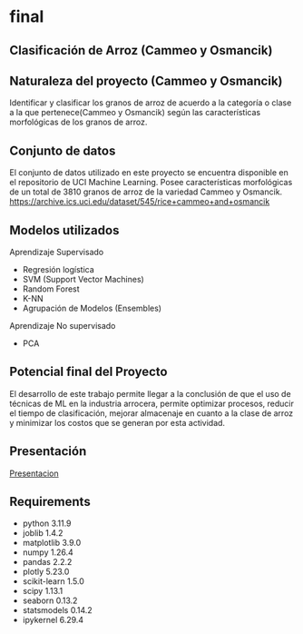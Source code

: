 # final
## **Clasificación de Arroz (Cammeo y Osmancik)**
## **Naturaleza del proyecto (Cammeo y Osmancik)**
Identificar y clasificar los granos de arroz de acuerdo a la categoría o clase a la que pertenece(Cammeo y Osmancik) según las características morfológicas de los granos de arroz.
## **Conjunto de datos**
El conjunto de datos utilizado en este proyecto se encuentra disponible en el repositorio de UCI Machine Learning. Posee características morfológicas de un total de 3810 granos de arroz de la variedad Cammeo y Osmancik. https://archive.ics.uci.edu/dataset/545/rice+cammeo+and+osmancik
## **Modelos utilizados**
Aprendizaje Supervisado

- Regresión logística
- SVM (Support Vector Machines)
- Random Forest
- K-NN
- Agrupación de Modelos (Ensembles)

Aprendizaje No supervisado
- PCA
## **Potencial final del Proyecto**
El desarrollo de este trabajo permite llegar a la conclusión de que el uso de técnicas de ML en la industria arrocera, permite optimizar procesos, reducir el tiempo de clasificación, mejorar almacenaje en cuanto a la clase de arroz y minimizar los costos que se generan por esta actividad.

## **Presentación**
[Presentacion](https://gamma.app/docs/Problema-de-Negocio-7adwd2556eu2rrr)

## **Requirements**
- python                  3.11.9
- joblib                  1.4.2
- matplotlib              3.9.0
- numpy                   1.26.4
- pandas                  2.2.2
- plotly                  5.23.0
- scikit-learn            1.5.0
- scipy                   1.13.1
- seaborn                 0.13.2
- statsmodels             0.14.2
- ipykernel               6.29.4
